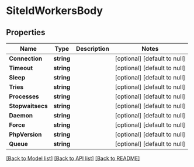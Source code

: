 # SiteIdWorkersBody

## Properties
Name | Type | Description | Notes
------------ | ------------- | ------------- | -------------
**Connection** | **string** |  | [optional] [default to null]
**Timeout** | **string** |  | [optional] [default to null]
**Sleep** | **string** |  | [optional] [default to null]
**Tries** | **string** |  | [optional] [default to null]
**Processes** | **string** |  | [optional] [default to null]
**Stopwaitsecs** | **string** |  | [optional] [default to null]
**Daemon** | **string** |  | [optional] [default to null]
**Force** | **string** |  | [optional] [default to null]
**PhpVersion** | **string** |  | [optional] [default to null]
**Queue** | **string** |  | [optional] [default to null]

[[Back to Model list]](../README.md#documentation-for-models) [[Back to API list]](../README.md#documentation-for-api-endpoints) [[Back to README]](../README.md)


